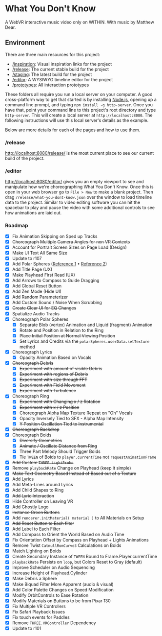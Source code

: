 # What You Don't Know
A WebVR interactive music video only on WITHIN. With music by Matthew Dear.

## Environment

There are three main resources for this project:
+ [/inspiration](./inspiration): Visual inspiration links for the project
+ [/release](./release): The current stable build for the project
+ [/staging](./staging): The latest build for the project
+ [/editor](./editor): A WYSIWYG timeline editor for the project
+ [/prototypes](./prototypes): All interaction prototypes

These folders all require you run a local server on your computer. A good cross-platform way to get that started is by installing [Node.js](https://nodejs.org/en/), opening up a command line prompt, and typing `npm install -g http-server`. Once you have that, point your command line to this project's root directory and type `http-server`. This will create a local server at `http://localhost:8080`. The following instructions will use this local server's details as the example.

Below are more details for each of the pages and how to use them.

### /release
[http://localhost:8080/release/](http://localhost:8080/release/) is the most current place to see our current build of the project.

### /editor
[http://localhost:8080/editor/](http://localhost:8080/editor/) gives you an empty viewport to see and manipulate how we're choreographing What You Don't Know. Once this is open in your web browser go to `File > New` to make a blank project. Then drag `/release/what-you-dont-know.json` over the window to load timeline data to the project. Similar to video editing software you can hit the spacebar to play and pause the video with some additional controls to see how animations are laid out.

### Roadmap

- [x] Fix Animation Skipping on Sped up Tracks
- [x] ~~Choreograph Multiple Camera Angles for non VR Contexts~~
- [x] Account for Portrait Screen Sizes on Page Load (Design)
- [x] Make UI Text All Same Size
- [x] Update to r107
- [x] Add Polar Spheres ([Reference 1](https://www.are.na/block/2122848) • [Reference 2](https://www.are.na/block/2122776))
- [x] Add Title Page (UX)
- [x] Make Playhead First Read (UX)
- [x] Add Arrows to Compass to Guide Dragging
- [x] Add Global Reset Button
- [x] Add Zen Mode (Hide UI)
- [x] Add Random Parameterizer
- [x] Add Custom Sound / Noise When Scrubbing
- [x] ~~Create Clear UI for EQ Changes~~
- [x] Spatialize Audio Tracks
- [x] Choreograph Polar Spheres
  - [x] Separate Blob (vertex) Animation and Liquid (fragment) Animation
  - [x] Rotate and Position in Relation to the Ring
  - [x] ~~Place Initial Position at Normal Viewing Position~~
  - [x] Set Lyrics and Credits via the `polarSpheres.userData.setTexture` method
- [x] Choreograph Lyrics
  - [x] Opacity Animation Based on Vocals
- [x] ~~Choreograph Debris~~
  - [x] ~~Experiment with amount of visible Debris~~
  - [x] ~~Experiment with regions of Debris~~
  - [x] ~~Experiment with size through FFT~~
  - [x] ~~Experiment with Field Movement~~
  - [x] ~~Experiment with Turbulence~~
- [x] Choreograph Ring
  - [x] ~~Experiment with Changing x / z Rotation~~
  - [x] ~~Experiment with x / z Position~~
  - [x] Choreograph Alpha Map Texture Repeat on "Oh" Vocals
  - [x] Opacity Inversely Tied to SFX - Alpha Map Intensity
  - [x] ~~Y Position Oscillation Tied to Instrumental~~
- [x] ~~Choreograph Backdrop~~
- [x] Choreograph Boids
  - [x] ~~Diversify Geometries~~
  - [x] ~~Animate / Oscillate Distance from Ring~~
  - [x] Three Part Melody Should Trigger Boids
  - [x] Tie `TWEEN` of Boids to `player.currentTime` not `requestAnimationFrame`
- [x] ~~Add Custom `THREE.LightProbe`~~
- [x] Remove `playbackRate` Change on Playhead (keep it simple)
- [x] ~~Make Text Geometry Based Instead of Based out of a Texture~~
- [x] Add Lyrics
- [x] Add Meta-Lines around Lyrics
- [x] Add Child Shapes to Ring
- [x] ~~Add Lyric Interaction~~
- [x] Hide Controller on Leaving VR
- [x] Add Ghostly Logo
- [x] ~~Instance Green Buttons~~
- [x] Add `renderer.initMaterial( material )` to All Materials on Setup
- [x] ~~Add Reset Button to Each filter~~
- [x] Add Label to Each Filter
- [x] Add Compass to Orient the World Based on Audio Time
- [x] Fix Orientation Offset by Compass on Playhead + Lights Animations
- [x] Remove Twist `CatmullRomCurve3` Calculations on Boids
- [x] Match Lighting on Boids
- [x] Create Secondary Instance of `TWEEN` Bound to Frame.Player.currentTime
- [x] `playbackRate` Persists on `loop`, but Colors Reset to Gray (default)
- [x] Improve Scheduler on Audio Sequencing
- [x] Increase Height of Playhead.Cylinder
- [x] Make Debris a Sphere
- [x] Make Biquad Filter More Apparent (audio & visual)
- [x] Add Color Palette Changes on Speed Modification
- [x] Modify OrbitControls to Ease Rotation
- [x] ~~Modify Materials on Buttons to be from Pixar 130~~
- [x] Fix Multiple VR Controllers
- [x] Fix Safari Playback Issues
- [x] Fix touch events for Paddles
- [x] Remove `THREE.VRController` Dependency
- [x] Update to r101
